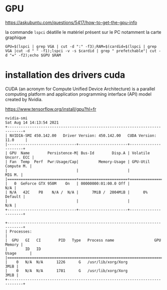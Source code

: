 
# GPU

https://askubuntu.com/questions/5417/how-to-get-the-gpu-info

la commande `lspci` déatille le matériel présent sur le PC notamment la carte graphique

```
GPU=$(lspci | grep VGA | cut -d ":" -f3);RAM=$(cardid=$(lspci | grep VGA |cut -d " " -f1);lspci -v -s $cardid | grep " prefetchable"| cut -d "=" -f2);echo $GPU $RAM
```

# installation des drivers cuda 

CUDA (an acronym for Compute Unified Device Architecture) is a parallel computing platform and application programming interface (API) model created by Nvidia.

https://www.tensorflow.org/install/gpu?hl=fr

```
nvidia-smi
Sat Aug 14 14:13:54 2021       
+-----------------------------------------------------------------------------+
| NVIDIA-SMI 450.142.00   Driver Version: 450.142.00   CUDA Version: 11.0     |
|-------------------------------+----------------------+----------------------+
| GPU  Name        Persistence-M| Bus-Id        Disp.A | Volatile Uncorr. ECC |
| Fan  Temp  Perf  Pwr:Usage/Cap|         Memory-Usage | GPU-Util  Compute M. |
|                               |                      |               MIG M. |
|===============================+======================+======================|
|   0  GeForce GTX 950M    On   | 00000000:01:00.0 Off |                  N/A |
| N/A   42C    P8    N/A /  N/A |      7MiB /  2004MiB |      0%      Default |
|                               |                      |                  N/A |
+-------------------------------+----------------------+----------------------+
                                                                               
+-----------------------------------------------------------------------------+
| Processes:                                                                  |
|  GPU   GI   CI        PID   Type   Process name                  GPU Memory |
|        ID   ID                                                   Usage      |
|=============================================================================|
|    0   N/A  N/A      1226      G   /usr/lib/xorg/Xorg                  3MiB |
|    0   N/A  N/A      1781      G   /usr/lib/xorg/Xorg                  3MiB |
+-----------------------------------------------------------------------------+
```
